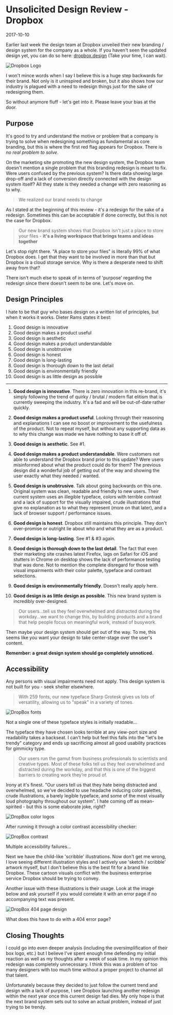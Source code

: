 # Unsolicited Design Review - Dropbox

2017-10-10

Earlier last week the design team at Dropbox unveiled their new branding / design system for the company as a whole. If you haven't seen the updated design yet, you can do so here: [dropbox.design](https://dropbox.design/) (Take your time, I can wait).

![Dropbox Logo](/public/images/dropbox-logo_djnecj_c_scale,w_1400.webp)

I won't mince words when I say I believe this is a huge step backwards for their brand. Not only is it uninspired and broken, but it also shows how our industry is plagued with a need to redesign things just for the sake of redesigning them.

So without anymore fluff - let's get into it. Please leave your bias at the door.

## Purpose

It's good to try and understand the motive or problem that a company is trying to solve when redesigning something as fundamental as core branding, but this is where the first red flag appears for Dropbox. There is <i>no real problem to solve</i>.

On the marketing site promoting the new design system, the Dropbox team doesn't mention a single problem that this branding redesign is meant to fix. Were users confused by the previous system? Is there data showing large drop-off and a lack of conversion directly connected with the design system itself? All they state is they needed a change with zero reasoning as to why.

> We realized our brand needs to change

As I stated at the beginning of this review - it's a redesign for the sake of a redesign. Sometimes this can be acceptable if done correctly, but this is not the case for Dropbox.

> Our new brand system shows that Dropbox isn't just a place to store your files - **it's a living workspace that brings teams and ideas together**

Let's stop right there. "A place to store your files" is literally 99% of what Dropbox does. I get that they want to be involved in more than that but Dropbox *is* a cloud storage service. Why is there a desperate need to shift away from that?

There isn't much else to speak of in terms of 'purpose' regarding the redesign since there doesn't seem to be one. Let's move on.

## Design Principles

I hate to be that guy who bases design on a written list of principles, but when it works it works. Dieter Rams states it best:

1. Good design is innovative
2. Good design makes a product useful
3. Good design is aesthetic
4. Good design makes a product understandable
5. Good design is unobtrusive
6. Good design is honest
7. Good design is long-lasting
8. Good design is thorough down to the last detail
9. Good design is environmentally friendly
10. Good design is as little design as possible

---

1. **Good design is innovative**. There is zero innovation in this re-brand, it's simply following the trend of quirky / brutal / modern flat elitism that is currently sweeping the industry. It's a fad and will be out-of-date rather quickly.

2. **Good design makes a product useful**. Looking through their reasoning and explanations I can see no boost or improvement to the usefulness of the product. Not to repeat myself, but without any supporting data as to *why* this change was made we have nothing to base it off of.

3. **Good design is aesthetic**. See #1.

4. **Good design makes a product understandable**. Were customers not able to understand the Dropbox brand prior to this update? Were users misinformed about what the product could do for them? The previous design did a wonderful job of getting out of the way and showing the user exactly what they needed / wanted.

5. **Good design is unobtrusive**. Talk about going backwards on this one. Original system was clean, readable and friendly to new users. Their current system uses an illegible typeface, colors with terrible contrast and a lack of support for the visually impaired, crude illustrations that give no explanation as to what they represent (more on that later), and a lack of browser support / performance issues.

6. **Good design is honest**. Dropbox still maintains this principle. They don't over-promise or outright lie about who and what they are as a product.

7. **Good design is long-lasting**. See #1 & #3 again.

8. **Good design is thorough down to the last detail**. The fact that even their marketing site crashes latest Firefox, lags on Safari for iOS and stutters in Chrome on desktop shows the lack of performance testing that was done. Not to mention the complete disregard for those with visual impairments with their color palette, typeface and contrast selections.

9. **Good design is environmentally friendly**. Doesn't really apply here.

10. **Good design is as little design as possible**. This new brand system is incredibly over-designed.

> Our users...tell us they feel overwhelmed and distracted during the workday...we want to change this, by building products and a brand that help people focus on meaningful work, instead of busywork.

Then maybe your design system should get out of the way. To me, this seems like you want your design to take center-stage over the user's content.

**Remember: a great design system should go completely unnoticed.**

## Accessibility

Any persons with visual impairments need not apply. This design system is not built for you - seek shelter elsewhere.

> With 259 fonts, our new typeface Sharp Grotesk gives us lots of versatility, allowing us to "speak" in a variety of tones.

![DropBox fonts](/public/images/dropbox-fonts_vthivw_c_scale,w_1122.webp)

Not a single one of these typeface styles is initially readable...

The typeface they have chosen looks terrible at any view-port size and readability takes a backseat. I can't help but feel this falls into the "let's be trendy" category and ends up sacrificing almost all good usability practices for gimmicky type.

> Our users run the gamut from business professionals to scientists and creative types. Most of these folks tell us they feel overwhelmed and distracted during the workday, and that this is one of the biggest barriers to creating work they’re proud of.

Irony at it's finest. "Our users tell us that they hate being distracted and overwhelmed, so we've decided to use headache inducing color palettes, crude illustrations, a barely legible typeface, and some of the most visually loud photography throughout our system". I hate coming off as mean-spirited - but this is some elaborate joke, right?

![DropBox color logos](/public/images/dropbox-logos-color_fcogaj_c_scale,w_1400.webp)

After running it through a color contrast accessibility checker:

![DropBox contrast](/public/images/dropbox-contrast_plkfxb_c_scale,w_1400.webp)

Multiple accessibility failures...

Next we have the child-like 'scribble' illustrations. Now don't get me wrong, I love seeing different illustration styles and I actively use 'sketch / scribble' artwork myself, but I don't believe this is the best fit for a brand like Dropbox. These cartoon visuals conflict with the business enterprise service Dropbox should be trying to convey.

Another issue with these illustrations is their usage. Look at the image below and ask yourself if you would correlate it with an error page if no accompanying text was present.

![DropBox 404 page design](/public/images/dropbox-404_bovayg_c_scale,w_758.webp)

What does this have to do with a 404 error page?

## Closing Thoughts

I could go into even deeper analysis (including the oversimplification of their box logo, etc.) but I believe I've spent enough time defending my initial reaction as well as my thoughts after a week of soak time. In my opinion this redesign was completely unnecessary. I think this was a problem of too many designers with too much time without a proper project to channel all that talent.

Unfortunately because they decided to just follow the current trend and design with a lack of purpose, I see Dropbox launching another redesign within the next year once this current design fad dies. My only hope is that the next brand system sets out to solve an actual problem, instead of just trying to be trendy.

